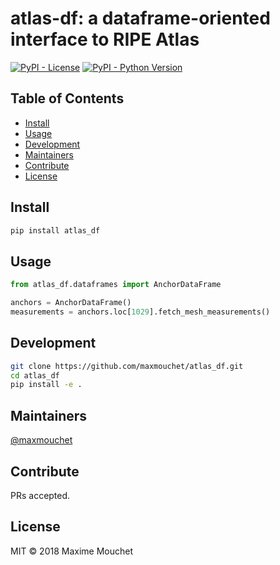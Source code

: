 # atlas-df: a dataframe-oriented interface to RIPE Atlas

[![PyPI - License](https://img.shields.io/pypi/l/atlas_df.svg?style=flat-square)](https://github.com/maxmouchet/atlas_df/blob/master/LICENSE)
[![PyPI - Python Version](https://img.shields.io/pypi/pyversions/atlas_df.svg?style=flat-square)](#)



## Table of Contents

- [Install](#install)
- [Usage](#usage)
- [Development](#development)
- [Maintainers](#maintainers)
- [Contribute](#contribute)
- [License](#license)

## Install

```bash
pip install atlas_df
```

## Usage

```python
from atlas_df.dataframes import AnchorDataFrame

anchors = AnchorDataFrame()
measurements = anchors.loc[1029].fetch_mesh_measurements()
```

## Development

```bash
git clone https://github.com/maxmouchet/atlas_df.git
cd atlas_df
pip install -e .
```

## Maintainers

[@maxmouchet](https://github.com/maxmouchet)

## Contribute

PRs accepted.

## License

MIT © 2018 Maxime Mouchet

